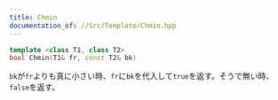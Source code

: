 ```yaml
---
title: Chmin
documentation_of: //Src/Template/Chmin.hpp
---
```


```cpp
template <class T1, class T2>
bool Chmin(T1& fr, const T2& bk)
```

`bk`が`fr`よりも真に小さい時、`fr`に`bk`を代入して`true`を返す。そうで無い時、`false`を返す。
